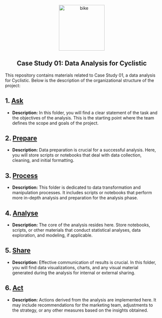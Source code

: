 <p align="center">
  <a href="https://github.com/marcoshsq/GoogleDataAnalyticsCapstone">
    <img src="https://github.com/marcoshsq/GoogleDataAnalyticsCapstone/blob/main/Template/Bikes.png" alt="bike" width="150" height="150">
  </a>
</p>  
  <h2 align="center">Case Study 01: Data Analysis for Cyclistic</h2>
</div>

This repository contains materials related to Case Study 01, a data analysis for Cyclistic. Below is the description of the organizational structure of the project:

## 1. [Ask](https://github.com/marcoshsq/GoogleDataAnalyticsCapstone/tree/main/01.%20Case%20Study%2001/01.%20Ask)
- **Description:** In this folder, you will find a clear statement of the task and the objectives of the analysis. This is the starting point where the team defines the scope and goals of the project.

## 2. [Prepare](https://github.com/marcoshsq/GoogleDataAnalyticsCapstone/tree/main/01.%20Case%20Study%2001/02.%20Prepare)
- **Description:** Data preparation is crucial for a successful analysis. Here, you will store scripts or notebooks that deal with data collection, cleaning, and initial formatting.

## 3. [Process](https://github.com/marcoshsq/GoogleDataAnalyticsCapstone/tree/main/01.%20Case%20Study%2001/03.%20Process)
- **Description:** This folder is dedicated to data transformation and manipulation processes. It includes scripts or notebooks that perform more in-depth analysis and preparation for the analysis phase.

## 4. [Analyse](https://github.com/marcoshsq/GoogleDataAnalyticsCapstone/tree/main/01.%20Case%20Study%2001/04.%20Analyse)
- **Description:** The core of the analysis resides here. Store notebooks, scripts, or other materials that conduct statistical analyses, data exploration, and modeling, if applicable.

## 5. [Share](https://github.com/marcoshsq/GoogleDataAnalyticsCapstone/tree/main/01.%20Case%20Study%2001/05.%20Share)
- **Description:** Effective communication of results is crucial. In this folder, you will find data visualizations, charts, and any visual material generated during the analysis for internal or external sharing.

## 6. [Act](https://github.com/marcoshsq/GoogleDataAnalyticsCapstone/tree/main/01.%20Case%20Study%2001/06.%20Act)
- **Description:** Actions derived from the analysis are implemented here. It may include recommendations for the marketing team, adjustments to the strategy, or any other measures based on the insights obtained.

